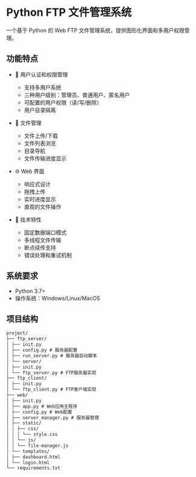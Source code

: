 # Python FTP 文件管理系统

一个基于 Python 的 Web FTP 文件管理系统，提供图形化界面和多用户权限管理。

## 功能特点

- 🔐 用户认证和权限管理
  - 支持多用户系统
  - 三种用户级别：管理员、普通用户、匿名用户
  - 可配置的用户权限（读/写/删除）
  - 用户目录隔离

- 📂 文件管理
  - 文件上传/下载
  - 文件列表浏览
  - 目录导航
  - 文件传输进度显示

- 🌐 Web 界面
  - 响应式设计
  - 拖拽上传
  - 实时进度显示
  - 直观的文件操作

- 🔧 技术特性
  - 固定数据端口模式
  - 多线程文件传输
  - 断点续传支持
  - 错误处理和重试机制

## 系统要求

- Python 3.7+
- 操作系统：Windows/Linux/MacOS

## 项目结构
```txt
project/
├── ftp_server/
│ ├── init.py
│ ├── config.py # 服务器配置
│ ├── run_server.py # 服务器启动脚本
│ └── server/
│ ├── init.py
│ └── ftp_server.py # FTP服务器实现
├── ftp_client/
│ ├── init.py
│ └── ftp_client.py # FTP客户端实现
├── web/
│ ├── init.py
│ ├── app.py # Web应用主程序
│ ├── config.py # Web配置
│ ├── server_manager.py # 服务器管理
│ ├── static/
│ │ ├── css/
│ │ │ └── style.css
│ │ └── js/
│ │ └── file-manager.js
│ └── templates/
│ ├── dashboard.html
│ └── login.html
└── requirements.txt
```